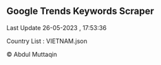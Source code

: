 

## Google Trends Keywords Scraper 
 
Last Update 26-05-2023 , 17:53:36

Country List :
VIETNAM.json



© Abdul Muttaqin 
